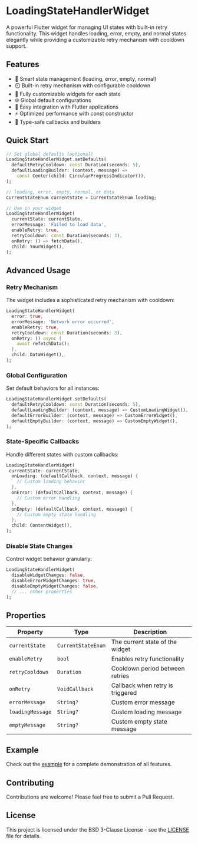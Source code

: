 # LoadingStateHandlerWidget

A powerful Flutter widget for managing UI states with built-in retry functionality. This widget handles loading, error, empty, and normal states elegantly while providing a customizable retry mechanism with cooldown support.

## Features

- 🔄 Smart state management (loading, error, empty, normal)
- ⏲️ Built-in retry mechanism with configurable cooldown
- 🎨 Fully customizable widgets for each state
- 🌐 Global default configurations
- 📱 Easy integration with Flutter applications
- ⚡ Optimized performance with const constructor
- 🎯 Type-safe callbacks and builders


## Quick Start

```dart
// Set global defaults (optional)
LoadingStateHandlerWidget.setDefaults(
  defaultRetryCooldown: const Duration(seconds: 5),
  defaultLoadingBuilder: (context, message) => 
    const Center(child: CircularProgressIndicator()),
);

// loading, error, empty, normal, or data
CurrentStateEnum currentState = CurrentStateEnum.loading; 

// Use in your widget
LoadingStateHandlerWidget(
  currentState: currentState,
  errorMessage: 'Failed to load data',
  enableRetry: true,
  retryCooldown: const Duration(seconds: 3),
  onRetry: () => fetchData(),
  child: YourWidget(),
);
```

## Advanced Usage

### Retry Mechanism

The widget includes a sophisticated retry mechanism with cooldown:

```dart
LoadingStateHandlerWidget(
  error: true,
  errorMessage: 'Network error occurred',
  enableRetry: true,
  retryCooldown: const Duration(seconds: 3),
  onRetry: () async {
    await refetchData();
  },
  child: DataWidget(),
);
```

### Global Configuration

Set default behaviors for all instances:

```dart
LoadingStateHandlerWidget.setDefaults(
  defaultRetryCooldown: const Duration(seconds: 5),
  defaultLoadingBuilder: (context, message) => CustomLoadingWidget(),
  defaultErrorBuilder: (context, message) => CustomErrorWidget(),
  defaultEmptyBuilder: (context, message) => CustomEmptyWidget(),
);
```

### State-Specific Callbacks

Handle different states with custom callbacks:

```dart
LoadingStateHandlerWidget(
 currentState: currentState,
  onLoading: (defaultCallback, context, message) {
    // Custom loading behavior
  },
  onError: (defaultCallback, context, message) {
    // Custom error handling
  },
  onEmpty: (defaultCallback, context, message) {
    // Custom empty state handling
  },
  child: ContentWidget(),
);
```

### Disable State Changes

Control widget behavior granularly:

```dart
LoadingStateHandlerWidget(
  disableWidgetChanges: false,
  disableErrorWidgetChanges: true,
  disableEmptyWidgetChanges: false,
  // ... other properties
);
```

## Properties

| Property | Type | Description |
|----------|------|-------------|
| `currentState` | `CurrentStateEnum` | The current state of the widget |
| `enableRetry` | `bool` | Enables retry functionality |
| `retryCooldown` | `Duration` | Cooldown period between retries |
| `onRetry` | `VoidCallback` | Callback when retry is triggered |
| `errorMessage` | `String?` | Custom error message |
| `loadingMessage` | `String?` | Custom loading message |
| `emptyMessage` | `String?` | Custom empty state message |

## Example

Check out the [example](example/lib/retry_example.dart) for a complete demonstration of all features.

## Contributing

Contributions are welcome! Please feel free to submit a Pull Request.

## License

This project is licensed under the BSD 3-Clause License - see the [LICENSE](LICENSE) file for details.